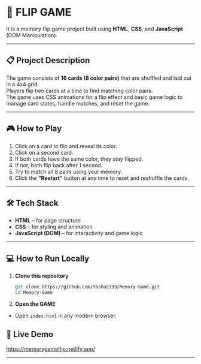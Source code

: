 # 🧠 FLIP GAME

It is a memory flip game project built using **HTML**, **CSS**, and **JavaScript** (DOM Manipulation).

---

## 📋 Project Description

The game consists of **16 cards (8 color pairs)** that are shuffled and laid out in a 4x4 grid.  
Players flip two cards at a time to find matching color pairs.  
The game uses CSS animations for a flip effect and basic game logic to manage card states, handle matches, and reset the game.

---

## 🎮 How to Play

1. Click on a card to flip and reveal its color.  
2. Click on a second card.  
3. If both cards have the same color, they stay flipped.  
4. If not, both flip back after 1 second.  
5. Try to match all 8 pairs using your memory.  
6. Click the **"Restart"** button at any time to reset and reshuffle the cards.

---

## 🛠️ Tech Stack

- **HTML** – for page structure  
- **CSS** – for styling and animation  
- **JavaScript (DOM)** – for interactivity and game logic

---

## 💻 How to Run Locally

1. **Clone this repository**
   ```bash
   git clone https://github.com/Yashu2133/Memory-Game.git
   cd Memory-Game
   ```
2. **Open the GAME**
  - Open `index.html` in any modern browser.

## 🔗 Live Demo 

 https://memorygameflip.netlify.app/

 ---


